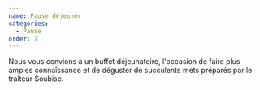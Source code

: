 ```yaml
---
name: Pause déjeuner
categories:
  - Pause
order: 7
---
```


Nous vous convions à un buffet déjeunatoire, l'occasion de faire plus amples connaîssance et de déguster de succulents mets préparés par le traîteur Soubise.